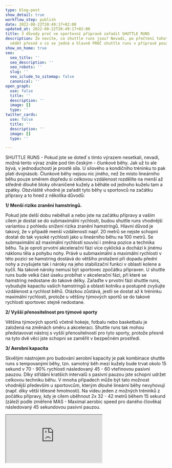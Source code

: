 ```yaml
---
type: blog-post
show_detail: true
workflow_step: publish
date: 2022-08-22T20:49:17+02:00
updated_at: 2022-08-22T20:49:17+02:00
title: 3 důvody proč ve sportovní přípravě zařadit SHUTTLE RUNS
description: Že nevíte, co shuttle runs jsou? Nevadí, po přečtení tohoto článku budete
  vědět přesně o co se jedná a hlavně PROČ shuttle runs v přípravě použít.
show_on_home: true
seo:
  seo_title: ''
  seo_description: ''
  seo_robots: ''
  slug: ''
  seo_iclude_to_sitemap: false
  canonical: ''
open_graph:
  use: false
  title: ''
  description: ''
  image: []
  type: ''
twitter_cards:
  use: false
  title: ''
  description: ''
  image: []
  type: ''

---
```

SHUTTLE RUNS - Pokud jste se doteď s tímto výrazem nesetkali, nevadí, možná tento výraz znáte pod tím českým - člunkové běhy. Jak už to ale bývá, v jednoduchosti je prostě síla. U silového a kondičního tréninku to pak platí dvojnásob. Člunkové běhy nejsou nic jiného, než že místo lineárního běhu pouze směrem dopředu si celkovou vzdálenost rozdělíte na menší až středně dlouhé bloky ohraničené kužely a běháte od jednoho kuželu tam a zpátky. Obzvláště vhodné je zařadit tyto běhy u sportovců na začátku přípravy a to hned z několika důvodů:

**1/ Menší riziko zranění hamstringů.**

Pokud jste delší dobu neběhali a nebo jste na začátku přípravy a vaším cílem je dostat se do submaximální rychlosti, budou shuttle runs vhodnější variantou z pohledu snížení rizika zranění hamstringů. Hlavní důvod je takový, že v případě menší vzdálenosti např. 20 metrů se nejste schopni dostat do tak vysoké rychlosti jako u lineárního běhu na 100 metrů. Se submaximální až maximální rychlostí souvisí i změna pozice a technika běhu. Ta je oproti prvotní akcelerační fázi více cyklická a dochází k jinému náklonu těla a pohybu nohy. Právě u submaximální a maximální rychlosti v této pozici se hamstring dostává do většího protažení při dopadu přední nohy a zvyšujete tak i nároky na jeho stabilizační funkci v oblasti kolene a kyčlí. Na takové nároky nemusí být sportovec zpočátku připraven. U shuttle runs bude velká část úseku probíhat v akcelerační fázi, při které se hamstring nedostane do takové délky. Zařaďte v prvotní fázi shuttle runs, vybudujte kapacitu vašich hamstringů a oblasti kotníku a postupně zvyšujte vzdálenost a rychlost běhů. Otázkou zůstává, jestli se dostat až k tréninku maximální rychlosti, protože u většiny týmových sportů se do takové rychlosti sportovec stejně nedostane.

**2/ Vyšší přenositelnost pro týmové sporty**

Většina týmových sportů včetně hokeje, fotbalu nebo basketbalu je založená na změnách směru a akceleraci. Shuttle runs tak mohou představovat nástroj s vyšší přenositelností pro tyto sporty, protože přesně na tyto dvě věci jste schopni se zaměřit v bezpečném prostředí.

**3/ Aerobní kapacita**

Skvělým nástrojem pro budování aerobní kapacity je pak kombinace shuttle runs s tempovanými běhy, tzn. samotný běh mezi kužely bude trvat okolo 15 sekund v 70 - 90% rychlosti následovaný 45 - 60 vteřinovou pasivní pauzou. Díky střídání kratších intervalů s pasivní pauzou jste schopni udržet celkovou techniku běhu. V mnoha případech může být tato možnost vhodnější především u sportovcům, kterým dlouhé lineární běhy nevyhovují (např. díky větší tělesné hmotnosti). Na videu jeden z možných tréninků z počátku přípravy, kdy je cílem uběhnout 2x 32 - 42 metrů během 15 sekund (záleží podle změřené MAS - Maximal aerobic speed pro daného člověka) následovaný 45 sekundovou pasivní pauzou.

<div class="embed-responsive embed-responsive-16by9"><iframe class="embed-responsive-item" src="https://www.youtube.com/embed/v2t62Skk1lQ" allowfullscreen></iframe></div>
